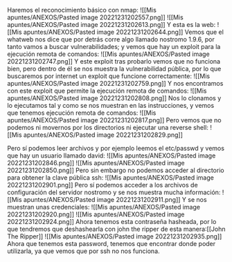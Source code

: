 Haremos el reconocimiento básico con nmap:
![[Mis apuntes/ANEXOS/Pasted image 20221231202557.png]]
![[Mis apuntes/ANEXOS/Pasted image 20221231202613.png]]
Y esta es la web:
![[Mis apuntes/ANEXOS/Pasted image 20221231202644.png]]
Vemos que el whatweb nos dice que por detrás corre algo llamado nostromo 1.9.6, por tanto vamos a buscar vulnerabilidades; y vemos que hay un exploit para la ejecución remota de comandos:
![[Mis apuntes/ANEXOS/Pasted image 20221231202747.png]]
Y este exploit tras probarlo vemos que no funciona bien, pero dentro de él se nos muestra la vulnerabilidad pública, por lo que buscaremos por internet un exploit que funcione correctamente:
![[Mis apuntes/ANEXOS/Pasted image 20221231202759.png]]
Y nos encontramos con este exploit que permite la ejecución remota de comandos:
![[Mis apuntes/ANEXOS/Pasted image 20221231202808.png]]
Nos lo clonamos y lo ejecutamos tal y como se nos muestran en las instrucciones, y vemos que tenemos ejecución remota de comandos:
![[Mis apuntes/ANEXOS/Pasted image 20221231202817.png]]
Pero vemos que no podemos ni movernos por los directorios ni ejecutar una reverse shell:
![[Mis apuntes/ANEXOS/Pasted image 20221231202829.png]]
  
Pero sí podemos leer archivos y por ejemplo leemos el etc/passwd y vemos que hay un usuario llamado david:
![[Mis apuntes/ANEXOS/Pasted image 20221231202846.png]]
![[Mis apuntes/ANEXOS/Pasted image 20221231202850.png]]
Pero sin embargo no podemos acceder al directorio para obtener la clave pública ssh:
![[Mis apuntes/ANEXOS/Pasted image 20221231202901.png]]
Pero sí podemos acceder a los archivos de configuración del servidor nostromo y se nos muestra mucha información:
![[Mis apuntes/ANEXOS/Pasted image 20221231202911.png]]
Y se nos muestran unas credenciales:
![[Mis apuntes/ANEXOS/Pasted image 20221231202920.png]]
![[Mis apuntes/ANEXOS/Pasted image 20221231202924.png]]
Ahora tenemos esta contraseña hasheada, por lo que tendremos que deshashearla con john the ripper de esta manera:[[John The Ripper]]
![[Mis apuntes/ANEXOS/Pasted image 20221231202935.png]]
Ahora que tenemos esta password, tenemos que encontrar donde poder utilizarla, ya que vemos que por ssh no nos funciona.
